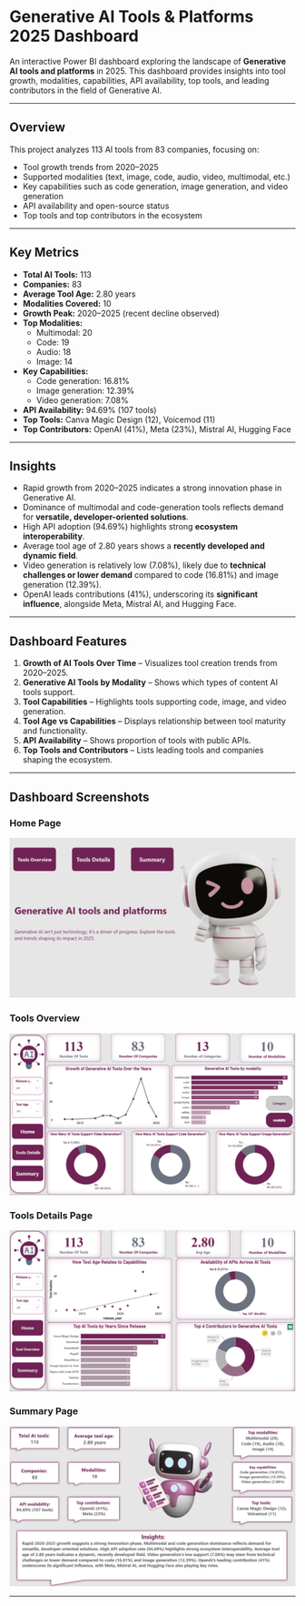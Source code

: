# Generative AI Tools & Platforms 2025 Dashboard

An interactive Power BI dashboard exploring the landscape of **Generative AI tools and platforms** in 2025. This dashboard provides insights into tool growth, modalities, capabilities, API availability, top tools, and leading contributors in the field of Generative AI.

---

##  Overview

This project analyzes 113 AI tools from 83 companies, focusing on:

- Tool growth trends from 2020–2025  
- Supported modalities (text, image, code, audio, video, multimodal, etc.)  
- Key capabilities such as code generation, image generation, and video generation  
- API availability and open-source status  
- Top tools and top contributors in the ecosystem  

---

##  Key Metrics

- **Total AI Tools:** 113  
- **Companies:** 83  
- **Average Tool Age:** 2.80 years  
- **Modalities Covered:** 10  
- **Growth Peak:** 2020–2025 (recent decline observed)  
- **Top Modalities:**  
  - Multimodal: 20  
  - Code: 19  
  - Audio: 18  
  - Image: 14  
- **Key Capabilities:**  
  - Code generation: 16.81%  
  - Image generation: 12.39%  
  - Video generation: 7.08%  
- **API Availability:** 94.69% (107 tools)  
- **Top Tools:** Canva Magic Design (12), Voicemod (11)  
- **Top Contributors:** OpenAI (41%), Meta (23%), Mistral AI, Hugging Face  

---

##  Insights

- Rapid growth from 2020–2025 indicates a strong innovation phase in Generative AI.  
- Dominance of multimodal and code-generation tools reflects demand for **versatile, developer-oriented solutions**.  
- High API adoption (94.69%) highlights strong **ecosystem interoperability**.  
- Average tool age of 2.80 years shows a **recently developed and dynamic field**.  
- Video generation is relatively low (7.08%), likely due to **technical challenges or lower demand** compared to code (16.81%) and image generation (12.39%).  
- OpenAI leads contributions (41%), underscoring its **significant influence**, alongside Meta, Mistral AI, and Hugging Face.  

---

## Dashboard Features

1. **Growth of AI Tools Over Time** – Visualizes tool creation trends from 2020–2025.  
2. **Generative AI Tools by Modality** – Shows which types of content AI tools support.  
3. **Tool Capabilities** – Highlights tools supporting code, image, and video generation.  
4. **Tool Age vs Capabilities** – Displays relationship between tool maturity and functionality.  
5. **API Availability** – Shows proportion of tools with public APIs.  
6. **Top Tools and Contributors** – Lists leading tools and companies shaping the ecosystem.  

---

## Dashboard Screenshots

### Home Page
![Home Page](https://github.com/Roaa-saad/Generative-AI-Tools-Platforms-2025/blob/main/Screenshot%202025-10-03%20000421.png?raw=true)

### Tools Overview
![Tools Overview](https://github.com/Roaa-saad/Generative-AI-Tools-Platforms-2025/blob/main/Screenshot%202025-10-03%20000444.png?raw=true)

### Tools Details Page
![Tools Details](https://github.com/Roaa-saad/Generative-AI-Tools-Platforms-2025/blob/main/Screenshot%202025-10-03%20000459.png?raw=true)

### Summary Page
![Summary Page](https://github.com/Roaa-saad/Generative-AI-Tools-Platforms-2025/blob/main/Screenshot%202025-10-03%20000532.png?raw=true)
 

---



